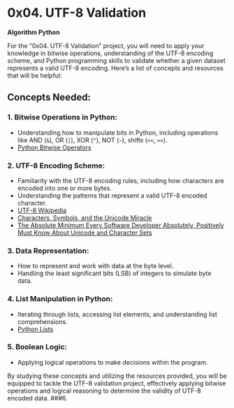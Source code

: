 # 0x04. UTF-8 Validation
**Algorithm Python**

For the “0x04. UTF-8 Validation” project, you will need to apply your knowledge in bitwise operations, understanding of the UTF-8 encoding scheme, and Python programming skills to validate whether a given dataset represents a valid UTF-8 encoding. Here’s a list of concepts and resources that will be helpful:

## Concepts Needed:
### 1\. Bitwise Operations in Python:
* Understanding how to manipulate bits in Python, including operations like AND (`&`), OR (`|`), XOR (`^`), NOT (`~`), shifts (`<<`, `>>`).
* [Python Bitwise Operators](https://wiki.python.org/moin/BitwiseOperators "Python Bitwise Operators")

### 2\. UTF-8 Encoding Scheme:
* Familiarity with the UTF-8 encoding rules, including how characters are encoded into one or more bytes.
* Understanding the patterns that represent a valid UTF-8 encoded character.
* [UTF-8 Wikipedia](https://en.wikipedia.org/wiki/UTF-8 "UTF-8 Wikipedia")
* [Characters, Symbols, and the Unicode Miracle](https://www.youtube.com/watch?v=MijmeoH9LT4 "Characters, Symbols, and the Unicode Miracle")
* [The Absolute Minimum Every Software Developer Absolutely, Positively Must Know About Unicode and Character Sets](https://www.joelonsoftware.com/2003/10/08/the-absolute-minimum-every-software-developer-absolutely-positively-must-know-about-unicode-and-character-sets-no-excuses/ "The Absolute Minimum Every Software Developer Absolutely, Positively Must Know About Unicode and Character Sets")

### 3\. Data Representation:
* How to represent and work with data at the byte level.
* Handling the least significant bits (LSB) of integers to simulate byte data.

### 4\. List Manipulation in Python:
* Iterating through lists, accessing list elements, and understanding list comprehensions.
* [Python Lists](https://docs.python.org/3/tutorial/datastructures.html#more-on-lists "Python Lists")

### 5\. Boolean Logic:
* Applying logical operations to make decisions within the program.

By studying these concepts and utilizing the resources provided, you will be equipped to tackle the UTF-8 validation project, effectively applying bitwise operations and logical reasoning to determine the validity of UTF-8 encoded data.
###6\. 
